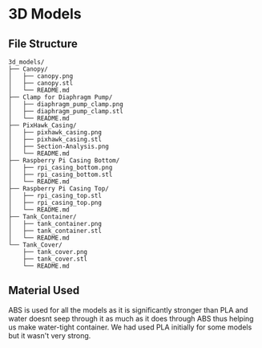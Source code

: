 # 3D Models
## File Structure

```
3d_models/
├── Canopy/
│   ├── canopy.png
│   ├── canopy.stl
│   └── README.md
├── Clamp for Diaphragm Pump/
│   ├── diaphragm_pump_clamp.png
│   ├── diaphragm_pump_clamp.stl
│   └── README.md
├── PixHawk_Casing/
│   ├── pixhawk_casing.png
│   ├── pixhawk_casing.stl
│   ├── Section-Analysis.png
│   └── README.md
├── Raspberry Pi Casing Bottom/
│   ├── rpi_casing_bottom.png
│   ├── rpi_casing_bottom.stl
│   └── README.md
├── Raspberry Pi Casing Top/
│   ├── rpi_casing_top.stl
│   ├── rpi_casing_top.png
│   └── README.md
├── Tank_Container/
│   ├── tank_container.png
│   ├── tank_container.stl
│   └── README.md
└── Tank_Cover/
    ├── tank_cover.png
    ├── tank_cover.stl
    └── README.md
```

## Material Used
ABS is used for all the models as it is significantly stronger than PLA and water doesnt seep through it as much as it does through ABS thus helping us make water-tight container. We had used PLA initially for some models but it wasn't very strong. 
